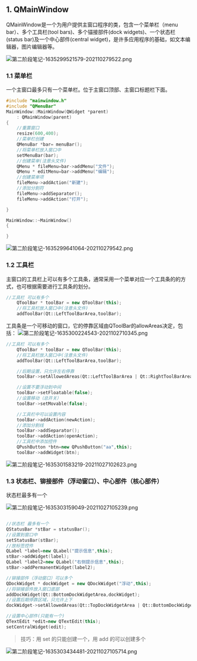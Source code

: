 ## 1. QMainWindow
QMainWindow是一个为用户提供主窗口程序的类，包含一个菜单栏（menu bar）、多个工具栏(tool bars)、多个锚接部件(dock widgets)、一个状态栏(status bar)及一个中心部件(central widget)，是许多应用程序的基础，如文本编辑器，图片编辑器等。

![第二阶段笔记-1635299521579-202110279522.png](https://md.gitnote.cn/第二阶段笔记-1635299521579-202110279522.png)

### 1.1 菜单栏
一个主窗口最多只有一个菜单栏。位于主窗口顶部、主窗口标题栏下面。
```c++
#include "mainwindow.h"
#include "QMenuBar"
MainWindow::MainWindow(QWidget *parent)
    : QMainWindow(parent)
{
    //重置窗口
    resize(600,400);
    //菜单栏创建
    QMenuBar *bar= menuBar();
    //将菜单栏放入窗口中
    setMenuBar(bar);
    //创建菜单(注意头文件)
    QMenu * fileMenu=bar->addMenu("文件");
    QMenu * editMenu=bar->addMenu("编辑");
    //创建菜单项
    fileMenu->addAction("新建");
    //添加分割符
    fileMenu->addSeparator();
    fileMenu->addAction("打开");

}

MainWindow::~MainWindow()
{

}
```

![第二阶段笔记-1635299641064-202110279542.png](https://md.gitnote.cn/第二阶段笔记-1635299641064-202110279542.png)

### 1.2 工具栏
主窗口的工具栏上可以有多个工具条，通常采用一个菜单对应一个工具条的的方式，也可根据需要进行工具条的划分。
```c++
//工具栏 可以有多个
    QToolBar * toolBar = new QToolBar(this);
    //将工具栏放入窗口中(注意头文件)
    addToolBar(Qt::LeftToolBarArea,toolBar);
```
工具条是一个可移动的窗口，它的停靠区域由QToolBar的allowAreas决定，包括：
![第二阶段笔记-1635300224543-2021102710345.png](https://md.gitnote.cn/第二阶段笔记-1635300224543-2021102710345.png)

```c++
//工具栏 可以有多个
    QToolBar * toolBar = new QToolBar(this);
    //将工具栏放入窗口中(注意头文件)
    addToolBar(Qt::LeftToolBarArea,toolBar);

    //后期设置，只允许左右停靠
    toolBar->setAllowedAreas(Qt::LeftToolBarArea | Qt::RightToolBarArea);

    //设置不要浮动到中间
    toolBar->setFloatable(false);
    //设置移动（总开关）
    toolBar->setMovable(false);

    //工具栏中可以设置内容
    toolBar->addAction(newAction);
    //添加分割线
    toolBar->addSeparator();
    toolBar->addAction(openAction);
    //工具栏中添加控件
    QPushButton *btn=new QPushButton("aa",this);
    toolBar->addWidget(btn);
```

![第二阶段笔记-1635301583219-20211027102623.png](https://md.gitnote.cn/第二阶段笔记-1635301583219-20211027102623.png)


### 1.3 状态栏、铆接部件（浮动窗口）、中心部件（核心部件）
状态栏最多有一个

![第二阶段笔记-1635303159049-20211027105239.png](https://md.gitnote.cn/第二阶段笔记-1635303159049-20211027105239.png)

```c++

//状态栏 最多有一个
QStatusBar *stBar = statusBar();
//设置到窗口中
setStatusBar(stBar);
//放标签控件
QLabel *label=new QLabel("提示信息",this);
stBar->addWidget(label);
QLabel *label2=new QLabel("右侧提示信息",this);
stBar->addPermanentWidget(label2);

//铆接部件（浮动窗口）可以多个
QDockWidget * dockWidget = new QDockWidget("浮动",this);
//将铆接部件放入窗口底部
addDockWidget(Qt::BottomDockWidgetArea,dockWidget);
//设置后期停靠区域，只允许上下
dockWidget->setAllowedAreas(Qt::TopDockWidgetArea | Qt::BottomDockWidgetArea);

//设置中心部件(只能有一个)
QTextEdit *edit=new QTextEdit(this);
setCentralWidget(edit);
```

> 技巧：用 set 的只能创建一个，用 add 的可以创建多个

![第二阶段笔记-1635303434481-20211027105714.png](https://md.gitnote.cn/第二阶段笔记-1635303434481-20211027105714.png)
